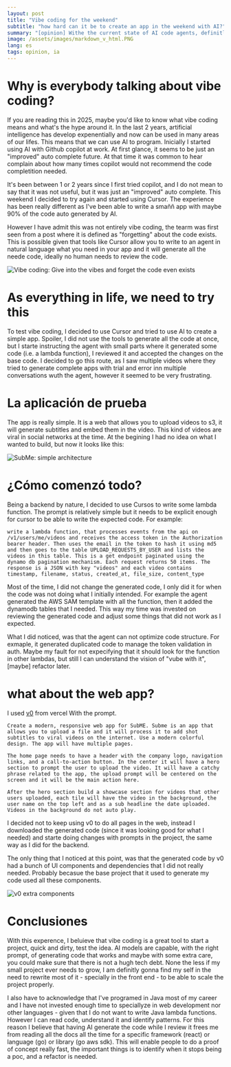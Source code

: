 ```yaml
---
layout: post
title: "Vibe coding for the weekend"
subtitle: "how hard can it be to create an app in the weekend with AI?"
summary: "[opinion] Withe the current state of AI code agents, definitly creating a POC app can be done in a very short time. However the trade off is that in the future you might need to refactor all that code. The goal now will be to find the balance point where your project stops being a POC and needs a refactor."
image: /assets/images/markdown_v_html.PNG
lang: es
tags: opinion, ia
---
```


# Why is everybody talking about vibe coding?
If you are reading this in 2025, maybe you'd like to know what vibe coding means and what's the hype around it. In the last 2 years, artificial intelligence has develop expenentially and now can be used in many areas of our lifes. This means that we can use AI to program. Inicially I started using AI with Github copilot at work. At first glance, it seems to be just an "improved" auto complete future. At that time it was common to hear complain about how many times copilot would not recommend the code completition needed.

It's been between 1 or 2 years since I first tried copilot, and I do not mean to say that it was not useful, but it was just an "improved" auto complete. This weekend I decided to try again and started using Cursor. The experience has been really different as I've been able to write a smaññ app with maybe 90% of the code auto generated by AI.

However I have admit this was not entirely vibe coding, the tearm was first seen from a post where it is defined as "forgetting" about the code exists. This is possible given that tools like Cursor allow you to write to an agent in natural language what you need in your app and it will generate all the neede code, ideally no human needs to review the code.

![Vibe coding: Give into the vibes and forget the code even exists](/assets/images/2025-04-20/vibe_coding_post.png)

# As everything in life, we need to try this
To test vibe coding, I decided to use Cursor and tried to use AI to create a simple app. Spoiler, I did not use the tools to generate all the code at once, but I starte instructing the agent with small parts where it generated some code (i.e. a lambda function), I reviewed it and accepted the changes on the base code. I decided to go this route, as I saw multiple videos where they tried to generate complete apps with trial and error inn multiple conversations wuth the agent, however it seemed to be very frustrating.

# La aplicación de prueba
The app is really simple. It is a web that allows you to upload videos to s3, it will generate subtitles and embed them in the video. This kind of videos are viral in social networks at the time. At the begining I had no idea on what I wanted to build, but now it looks like this:

![SubMe: simple architecture](/assets/images/2025-04-20/subme_simple_architecture.png)

# ¿Cómo comenzó todo?
Being a backend by nature, I decided to use Cursos to write some lambda function. The prompt is relatively simple but it needs to be explicit enough for cursor to be able to write the expected code. For example:

    write a lambda function, that processes events from the api on /v1/users/me/videos and receives the access token in the Authorization bearer header. Then uses the email in the token to hash it using md5 and then goes to the table UPLOAD_REQUESTS_BY_USER and lists the videos in this table. This is a get endpoint paginated using the dynamo db pagination mechanism. Each request returns 50 items. The response is a JSON with key "videos" and each video contains timestamp, filename, status, created_at, file_size, content_type

Most of the time, I did not change the generated code, I only did it for when the code was not doing what I initially intended. For example the agent generated the AWS SAM template with all the function, then it added the dynamodb tables that I needed. This way my time was invested on reviewing the generated code and adjust some things that did not work as I expected.

What I did noticed, was that the agent can not optimize code structure. For exmaple, it generated duplicated code to manage the token validation in auth. Maybe my fault for not expecifying that it should look for the function in other lambdas, but still I can understand the vision of "vube with it", \[maybe\] refactor later.

# what about the web app?
I used [v0](https://v0.dev/) from vercel With the prompt.


    Create a modern, responsive web app for SubME. Subme is an app that allows you to upload a file and it will process it to add shot subtitles to viral videos on the internet. Use a modern colorful design. The app will have multiple pages.

    The home page needs to have a header with the company logo, navigation links, and a call-to-action button. In the center it will have a hero section to prompt the user to upload the video. It will have a catchy phrase related to the app, the upload prompt will be centered on the screen and it will be the main action here.

    After the hero section build a showcase section for videos that other users uploaded, each tile will have the video in the background, the user name on the top left and as a sub headline the date uploaded. Videos in the background do not auto play.

I decided not to keep using v0 to do all pages in the web, instead I downloaded the generated code (since it was looking good for what I needed) and starte doing changes with prompts in the project, the same way as I did for the backend.

The only thing that I noticed at this point, was that the generated code by v0 had a bunch of UI components and dependencies that I did not really needed. Probably becasue the base project that it used to generate my code used all these components.

![v0 extra components](/assets/images/2025-04-20/v0_extra_components.png)

# Conclusiones
With this experence, I beluieve that vibe coding is a great tool to start a project, quick and dirty, test the idea. AI models are capable, with the right prompt, of generating code that works and maybe with some extra care, you could make sure that there is not a hugh tech debt. None the less if my small project ever needs to grow, I am definitly gonna find my self in the need to rewrite most of it - specially in the front end - to be able to scale the project properly.

I also have to acknowledge that I've programed in Java most of my career and I have not invested enough time to speciallyze in web development nor other languages - given that I do not want to write Java lambda functions. However I can read code, understand it and identify patterns. For this reason I believe that having AI generate the code while I review it frees me from reading all the docs all the time for a specific framework (react) or language (go) or library (go aws sdk). This will enable people to do a proof of concept really fast, the important things is to identify when it stops being a poc, and a refactor is needed.